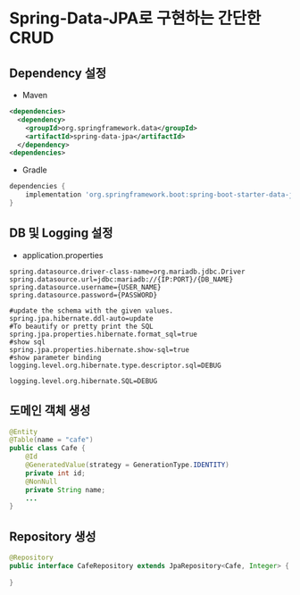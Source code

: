 # Spring-Data-JPA로 구현하는 간단한 CRUD

## Dependency 설정

- Maven
```xml
<dependencies>
  <dependency>
    <groupId>org.springframework.data</groupId>
    <artifactId>spring-data-jpa</artifactId>
  </dependency>
<dependencies>
```

- Gradle
```gradle
dependencies {
    implementation 'org.springframework.boot:spring-boot-starter-data-jpa'
}
```

## DB 및 Logging 설정

- application.properties

```properties
spring.datasource.driver-class-name=org.mariadb.jdbc.Driver
spring.datasource.url=jdbc:mariadb://{IP:PORT}/{DB_NAME}
spring.datasource.username={USER_NAME}
spring.datasource.password={PASSWORD}

#update the schema with the given values.
spring.jpa.hibernate.ddl-auto=update
#To beautify or pretty print the SQL
spring.jpa.properties.hibernate.format_sql=true
#show sql
spring.jpa.properties.hibernate.show-sql=true
#show parameter binding
logging.level.org.hibernate.type.descriptor.sql=DEBUG

logging.level.org.hibernate.SQL=DEBUG
```

## 도메인 객체 생성
```java
@Entity
@Table(name = "cafe")
public class Cafe {
    @Id
    @GeneratedValue(strategy = GenerationType.IDENTITY)
    private int id;
    @NonNull
    private String name;
    ...
}
```

## Repository 생성
```java
@Repository
public interface CafeRepository extends JpaRepository<Cafe, Integer> {
    
}
```